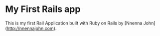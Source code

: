 # My First Rails app

This is my first Rail Application built with Ruby on Rails
by [Nnenna John] (http://nnennajohn.com).